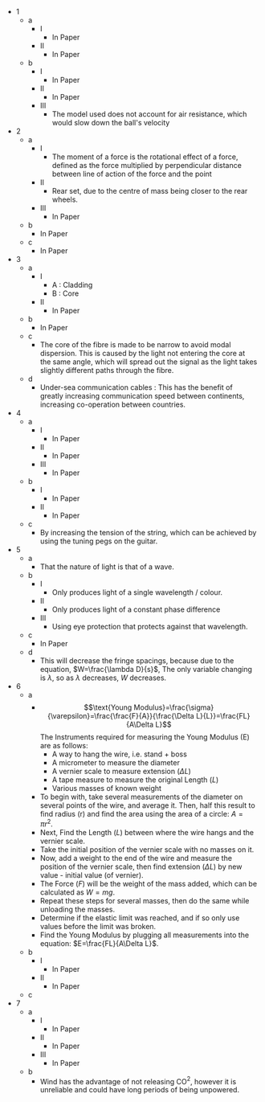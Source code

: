 - 1
	- a
		- I
			- In Paper
		- II
			- In Paper
	- b
		- I
			- In Paper
		- II
			- In Paper
		- III
			- The model used does not account for air resistance, which would slow down the ball's velocity
- 2
	- a
		- I
			- The moment of a force is the rotational effect of a force, defined as the force multiplied by perpendicular distance between line of action of the force and the point
		- II
			- Rear set, due to the centre of mass being closer to the rear wheels.
		- III
			- In Paper
	- b
		- In Paper
	- c
		- In Paper
- 3
	- a
		- I
			- A : Cladding
			- B : Core
		- II
			- In Paper
	- b
		- In Paper
	- c
		- The core of the fibre is made to be narrow to avoid modal dispersion. This is caused by the light not entering the core at the same angle, which will spread out the signal as the light takes slightly different paths through the fibre.
	- d
		- Under-sea communication cables : This has the benefit of greatly increasing communication speed between continents, increasing co-operation between countries.
- 4
	- a
		- I
			- In Paper
		- II
			- In Paper
		- III
			- In Paper
	- b
		- I
			- In Paper
		- II
			- In Paper
	- c
		- By increasing the tension of the string, which can be achieved by using the tuning pegs on the guitar.
- 5
	- a
		- That the nature of light is that of a wave.
	- b
		- I
			- Only produces light of a single wavelength / colour.
		- II
			- Only produces light of a constant phase difference
		- III
			- Using eye protection that protects against that wavelength.
	- c
		- In Paper
	- d
		- This will decrease the fringe spacings, because due to the equation, $W=\frac{\lambda D}{s}$, The only variable changing is $\lambda$, so as $\lambda$ decreases, $W$ decreases.
- 6
	- a
		- $$\text{Young Modulus}=\frac{\sigma}{\varepsilon}=\frac{\frac{F}{A}}{\frac{\Delta L}{L}}=\frac{FL}{A\Delta L}$$The Instruments required for measuring the Young Modulus (E) are as follows:
			- A way to hang the wire, i.e. stand + boss
			- A micrometer to measure the diameter
			- A vernier scale to measure extension ($\Delta L$)
			- A tape measure to measure the original Length ($L$)
			- Various masses of known weight
		- To begin with, take several measurements of the diameter on several points of the wire, and average it. Then, half this result to find radius (r) and find the area using the area of a circle: $A=\pi r^2$.
		- Next, Find the Length ($L$) between where the wire hangs and the vernier scale.
		- Take the initial position of the vernier scale with no masses on it.
		- Now, add a weight to the end of the wire and measure the position of the vernier scale, then find extension ($\Delta L$) by new value - initial value (of vernier).
		- The Force ($F$) will be the weight of the mass added, which can be calculated as $W=mg$.
		- Repeat these steps for several masses, then do the same while unloading the masses.
		- Determine if the elastic limit was reached, and if so only use values before the limit was broken.
		- Find the Young Modulus by plugging all measurements into the equation: $E=\frac{FL}{A\Delta L}$.
	- b
		- I
			- In Paper
		- II
			- In Paper
	- c
- 7
	- a
		- I
			- In Paper
		- II
			- In Paper
		- III
			- In Paper
	- b
		- Wind has the advantage of not releasing CO$^2$, however it is unreliable and could have long periods of being unpowered.